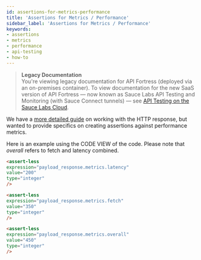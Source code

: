 ```yaml
---
id: assertions-for-metrics-performance
title: 'Assertions for Metrics / Performance'
sidebar_label: 'Assertions for Metrics / Performance'
keywords:
- assertions
- metrics
- performance
- api-testing
- how-to
---
```


<head>
  <meta name="robots" content="noindex" />
</head>

> **Legacy Documentation**<br/>You're viewing legacy documentation for API Fortress (deployed via an on-premises container). To view documentation for the new SaaS version of API Fortress &#8212; now known as Sauce Labs API Testing and Monitoring (with Sauce Connect tunnels) &#8212; see [API Testing on the Sauce Labs Cloud](/api-testing/).

We have a [more detailed guide](/api-testing/on-prem/learn-more/working-with-the-response-object) on working with the HTTP response, but wanted to provide specifics on creating assertions against performance metrics.

Here is an example using the CODE VIEW of the code. Please note that _overall_ refers to fetch and latency combined.

```html
<assert-less
expression="payload_response.metrics.latency"
value="200"
type="integer"
/>
```

```html
<assert-less
expression="payload_response.metrics.fetch"
value="350"
type="integer"
/>
```

```html
<assert-less
expression="payload_response.metrics.overall"
value="450"
type="integer"
/>
```
